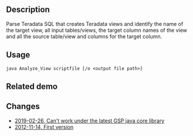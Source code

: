 ## Description
Parse Teradata SQL that creates Teradata views and identify the name of the target view,
all input tables/views, the target column names of the view and all the source table/view 
and columns for the target column.

## Usage
`java Analyze_View scriptfile [/o <output file path>]`

## Related demo

## Changes
-  [2019-02-26, Can't work under the latest GSP java core library](https://github.com/sqlparser/gsp_demo/issues/3)
-  [2012-11-14, First version](https://github.com/sqlparser/wings/issues/166)
